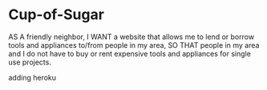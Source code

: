 # Cup-of-Sugar

AS A friendly neighbor,
I WANT a website that allows me to lend or borrow tools and appliances to/from people in my area,
SO THAT people in my area and I do not have to buy or rent expensive tools and appliances for single use projects.

adding heroku 
